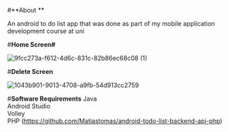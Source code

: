 #**About **

An android to do list app that was done as part of my mobile application development course at uni

#**Home Screen#** 

![9fcc273a-f612-4d6c-831c-82b86ec68c08 (1)](https://user-images.githubusercontent.com/16385746/179100983-f3b76c87-a43a-4b21-81cc-c9c26df336d9.png)

#**Delete Screen**

![1043b901-9013-4708-a9fb-54d913cc2759](https://user-images.githubusercontent.com/16385746/179101006-808dcdc5-0428-436f-952e-41cac60eeb1e.png)


#**Software Requirements** 
Java <br/>
Android Studio <br/>
Volley <br/>
PHP (https://github.com/Matiastomas/android-todo-list-backend-api-php)

